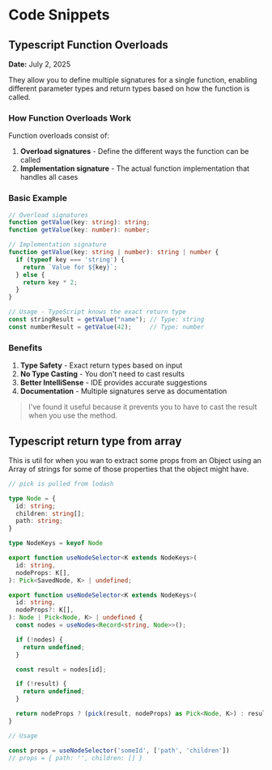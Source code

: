 # Code Snippets

## Typescript Function Overloads

**Date:** July 2, 2025

They allow you to define multiple signatures for a single function, enabling different parameter types and return types based on how the function is called.

### How Function Overloads Work

Function overloads consist of:

1. **Overload signatures** - Define the different ways the function can be called
2. **Implementation signature** - The actual function implementation that handles all cases

### Basic Example

```typescript
// Overload signatures
function getValue(key: string): string;
function getValue(key: number): number;

// Implementation signature
function getValue(key: string | number): string | number {
  if (typeof key === 'string') {
    return `Value for ${key}`;
  } else {
    return key * 2;
  }
}

// Usage - TypeScript knows the exact return type
const stringResult = getValue("name"); // Type: string
const numberResult = getValue(42);     // Type: number
```

### Benefits

1. **Type Safety** - Exact return types based on input
2. **No Type Casting** - You don't need to cast results
3. **Better IntelliSense** - IDE provides accurate suggestions
4. **Documentation** - Multiple signatures serve as documentation

> I've found it useful because it prevents you to have to cast the result when you use the method.

## Typescript return type from array

This is util for when you wan to extract some props from an Object using an Array of strings for some of those properties that the object might have.

```typescript
// pick is pulled from lodash

type Node = {
  id: string;
  children: string[];
  path: string;
}

type NodeKeys = keyof Node

export function useNodeSelector<K extends NodeKeys>(
  id: string,
  nodeProps: K[],
): Pick<SavedNode, K> | undefined;

export function useNodeSelector<K extends NodeKeys>(
  id: string,
  nodeProps?: K[],
): Node | Pick<Node, K> | undefined {
  const nodes = useNodes<Record<string, Node>>();

  if (!nodes) {
    return undefined;
  }

  const result = nodes[id];

  if (!result) {
    return undefined;
  }

  return nodeProps ? (pick(result, nodeProps) as Pick<Node, K>) : result;
}

// Usage

const props = useNodeSelector('someId', ['path', 'children'])
// props = { path: '', children: [] }

```